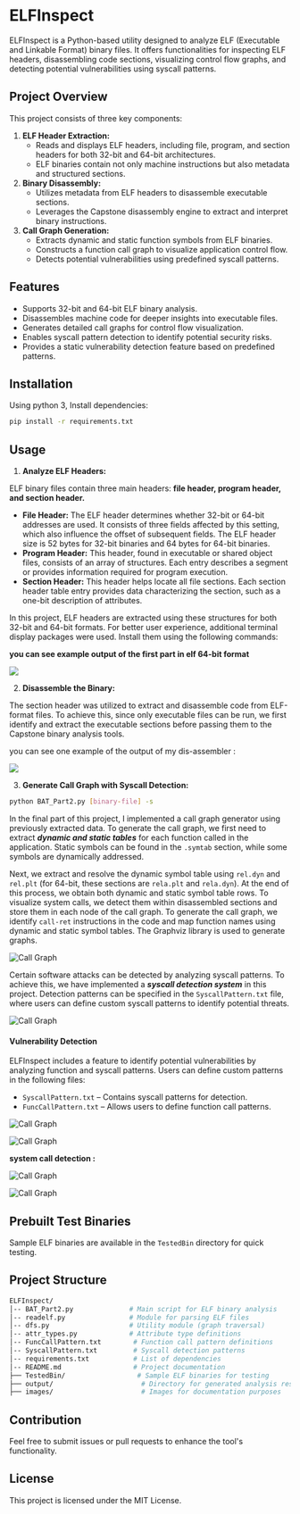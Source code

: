 # ELFInspect

ELFInspect  is a Python-based utility designed to analyze ELF (Executable and Linkable Format) binary files. It offers functionalities for inspecting ELF headers, disassembling code sections, visualizing control flow graphs, and detecting potential vulnerabilities using syscall patterns.

## Project Overview

This project consists of three key components:

1. **ELF Header Extraction:**
   - Reads and displays ELF headers, including file, program, and section headers for both 32-bit and 64-bit architectures.
   - ELF binaries contain not only machine instructions but also metadata and structured sections.
2. **Binary Disassembly:**
   - Utilizes metadata from ELF headers to disassemble executable sections.
   - Leverages the Capstone disassembly engine to extract and interpret binary instructions.
3. **Call Graph Generation:**
   - Extracts dynamic and static function symbols from ELF binaries.
   - Constructs a function call graph to visualize application control flow.
   - Detects potential vulnerabilities using predefined syscall patterns.

## Features

- Supports 32-bit and 64-bit ELF binary analysis.
- Disassembles machine code for deeper insights into executable files.
- Generates detailed call graphs for control flow visualization.
- Enables syscall pattern detection to identify potential security risks.
- Provides a static vulnerability detection feature based on predefined patterns.

## Installation

Using python 3, Install dependencies: 

```bash
pip install -r requirements.txt
```



## Usage

1. **Analyze ELF Headers:**

ELF binary files contain three main headers: **file header, program header, and section header.**

- **File Header:** The ELF header determines whether 32-bit or 64-bit addresses are used. It consists of three fields affected by this setting, which also influence the offset of subsequent fields. The ELF header size is 52 bytes for 32-bit binaries and 64 bytes for 64-bit binaries.
- **Program Header:** This header, found in executable or shared object files, consists of an array of structures. Each entry describes a segment or provides information required for program execution.
- **Section Header:** This header helps locate all file sections. Each section header table entry provides data characterizing the section, such as a one-bit description of attributes.

In this project, ELF headers are extracted using these structures for both 32-bit and 64-bit formats. For better user experience, additional terminal display packages were used. Install them using the following commands:

**you can see example output of the first part in elf 64-bit format**

![](images/1.jpg)

2. **Disassemble the Binary:**

The section header was utilized to extract and disassemble code from ELF-format files. To achieve this, since only executable files can be run, we first identify and extract the executable sections before passing them to the Capstone binary analysis tools.

you can see one example of the output of my dis-assembler : 

![](images/3.jpg)

3. **Generate Call Graph with Syscall Detection:**

```bash
python BAT_Part2.py [binary-file] -s
```

In the final part of this project, I implemented a call graph generator using previously extracted data. To generate the call graph, we first need to extract ***dynamic and static tables*** for each function called in the application. Static symbols can be found in the `.symtab` section, while some symbols are dynamically addressed.

Next, we extract and resolve the dynamic symbol table using `rel.dyn` and `rel.plt` (for 64-bit, these sections are `rela.plt` and `rela.dyn`). At the end of this process, we obtain both dynamic and static symbol table rows. To visualize system calls, we detect them within disassembled sections and store them in each node of the call graph. To generate the call graph, we identify `call-ret` instructions in the code and map function names using dynamic and static symbol tables. The Graphviz library is used to generate graphs.

![Call Graph](images/4.jpg)

Certain software attacks can be detected by analyzing syscall patterns. To achieve this, we have implemented a ***syscall detection system*** in this project. Detection patterns can be specified in the `SyscallPattern.txt` file, where users can define custom syscall patterns to identify potential threats.

![Call Graph](images/5.jpg)



#### ‫‪Vulnerability Detection

ELFInspect includes a feature to identify potential vulnerabilities by analyzing function and syscall patterns. Users can define custom patterns in the following files:

- `SyscallPattern.txt` – Contains syscall patterns for detection.
- `FuncCallPattern.txt` – Allows users to define function call patterns.

![Call Graph](images/6.jpg)

![Call Graph](images/7.jpg)

**system call detection :** 

![Call Graph](images/8.jpg)

![Call Graph](images/9.jpg)

## Prebuilt Test Binaries

Sample ELF binaries are available in the `TestedBin` directory for quick testing.

## **Project Structure**

```bash
ELFInspect/
│-- BAT_Part2.py              # Main script for ELF binary analysis
│-- readelf.py                # Module for parsing ELF files
│-- dfs.py                    # Utility module (graph traversal)
│-- attr_types.py             # Attribute type definitions
│-- FuncCallPattern.txt        # Function call pattern definitions
│-- SyscallPattern.txt         # Syscall detection patterns
│-- requirements.txt           # List of dependencies
│-- README.md                  # Project documentation
├── TestedBin/                  # Sample ELF binaries for testing
├── output/                      # Directory for generated analysis results
├── images/                      # Images for documentation purposes
```

## Contribution

Feel free to submit issues or pull requests to enhance the tool's functionality.

## License

This project is licensed under the MIT License. 

